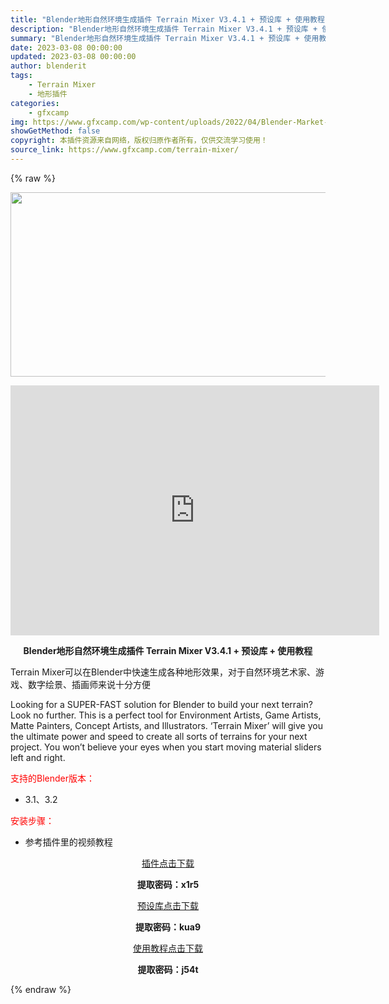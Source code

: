 ```yaml
---
title: "Blender地形自然环境生成插件 Terrain Mixer V3.4.1 + 预设库 + 使用教程"
description: "Blender地形自然环境生成插件 Terrain Mixer V3.4.1 + 预设库 + 使用教程 Terrain Mixer可以在Blender中快速生成各种地形效果，对于自然环境艺术家、游戏、..."
summary: "Blender地形自然环境生成插件 Terrain Mixer V3.4.1 + 预设库 + 使用教程 Terrain Mixer可以在Blender中快速生成各种地形效果，对于自然环境艺术家、游戏、..."
date: 2023-03-08 00:00:00
updated: 2023-03-08 00:00:00
author: blenderit
tags: 
    - Terrain Mixer
    - 地形插件
categories:
    - gfxcamp
img: https://www.gfxcamp.com/wp-content/uploads/2022/04/Blender-Market-–-Terrain-Mixer.jpg
showGetMethod: false
copyright: 本插件资源来自网络，版权归原作者所有，仅供交流学习使用！
source_link: https://www.gfxcamp.com/terrain-mixer/
---
```


{% raw %}
<div><p><img decoding="async" class="aligncenter size-full wp-image-103367" src="https://www.gfxcamp.com/wp-content/uploads/2022/04/Blender-Market-%E2%80%93-Terrain-Mixer.jpg" data-src="https://www.gfxcamp.com/wp-content/uploads/2022/04/Blender-Market-–-Terrain-Mixer.jpg" alt="" width="590" height="295" data-srcset="https://www.gfxcamp.com/wp-content/uploads/2022/04/Blender-Market-–-Terrain-Mixer.jpg 590w, https://www.gfxcamp.com/wp-content/uploads/2022/04/Blender-Market-–-Terrain-Mixer-150x75.jpg 150w" data-sizes="(max-width: 590px) 100vw, 590px"></p><p style="text-align: center;"><strong><iframe loading="lazy" src="https://player.youku.com/embed/XNTk0ODk0MDMxNg==" width="590" height="400" frameborder="0" allowfullscreen="allowfullscreen" data-mce-fragment="1"></iframe></strong></p><p style="text-align: center;"><strong>Blender地形自然环境生成插件 Terrain Mixer V3.4.1 + 预设库 + 使用教程</strong></p><p>Terrain Mixer可以在Blender中快速生成各种地形效果，对于自然环境艺术家、游戏、数字绘景、插画师来说十分方便</p><p>Looking for a SUPER-FAST solution for Blender to build your next terrain? Look no further. This is a perfect tool for Environment Artists, Game Artists, Matte Painters, Concept Artists, and Illustrators. ‘Terrain Mixer’ will give you the ultimate power and speed to create all sorts of terrains for your next project. You won’t believe your eyes when you start moving material sliders left and right.</p><p style="text-align: left;"><span style="color: #ff0000;">支持的Blender版本：</span></p><ul>
<li style="text-align: left;">3.1、3.2</li>
</ul><p style="text-align: left;"><span style="color: #ff0000;">安装步骤：</span></p><ul>
<li>参考插件里的视频教程</li>
</ul><p style="text-align: center;"><a class="maxbutton-3 maxbutton maxbutton-baidu" target="_blank" rel="noopener" href="https://pan.baidu.com/s/1zmFOx6EHuKNaVMaHZdH_zQ?pwd=x1r5"><span class="mb-text">插件点击下载</span></a></p><p style="text-align: center;"><strong>提取密码：x1r5</strong></p><p style="text-align: center;"><a class="maxbutton-3 maxbutton maxbutton-baidu" target="_blank" rel="noopener" href="https://pan.baidu.com/s/1JNe8__w7iqzhA-Y7ppw-Ig?pwd=kua9"><span class="mb-text">预设库点击下载</span></a></p><p style="text-align: center;"><strong>提取密码：kua9</strong></p><p style="text-align: center;"><a class="maxbutton-3 maxbutton maxbutton-baidu" target="_blank" rel="noopener" href="https://pan.baidu.com/s/1Rd1TsaOcg2e-NYTT30QN8Q?pwd=j54t"><span class="mb-text">使用教程点击下载</span></a></p><p style="text-align: center;"><strong>提取密码：j54t</strong></p></div>
<div style="display: none">gfxcamp</div>
{% endraw %}